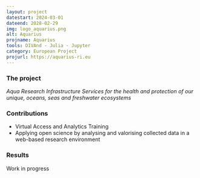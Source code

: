 ```yaml
---
layout: project
datestart: 2024-03-01
dateend: 2028-02-29
img: logo_aquarius.png
alt: Aquarius
projname: Aquarius
tools: DIVAnd - Julia - Jupyter
category: European Project
projurl: https://aquarius-ri.eu
---
```


### The project

_Aqua Research Infrastructure Services for the health and protection of our unique, oceans, seas and freshwater ecosystems_

### Contributions 

- Virtual Access and Analytics Training
- Applying open science by analysing and valorising collected data in a web-based research environment

### Results

Work in progress